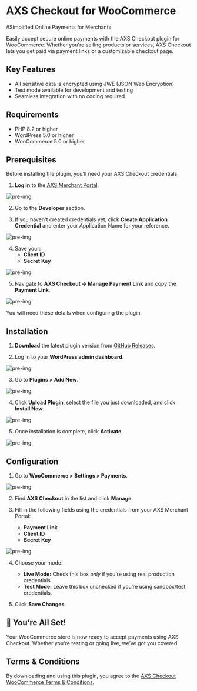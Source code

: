 # AXS Checkout for WooCommerce

#Simplified Online Payments for Merchants

Easily accept secure online payments with the AXS Checkout plugin for WooCommerce. Whether you're selling products or services, AXS Checkout lets you get paid via payment links or a customizable checkout page.

## Key Features

- All sensitive data is encrypted using JWE (JSON Web Encryption)
- Test mode available for development and testing
- Seamless integration with no coding required

## Requirements

- PHP 8.2 or higher
- WordPress 5.0 or higher
- WooCommerce 5.0 or higher


## Prerequisites

Before installing the plugin, you’ll need your AXS Checkout credentials.

1. **Log in** to the [AXS Merchant Portal](https://merchant.axsasia.com).

![pre-img](https://axs.com.sg/wp-content/uploads/2025/10/woo_plugin_1.webp "pre-1")

2. Go to the **Developer** section.

3. If you haven't created credentials yet, click **Create Application Credential** and enter your Application Name for your reference.

![pre-img](https://axs.com.sg/wp-content/uploads/2025/10/woo_plugin_2.webp "pre-2")

4. Save your:
    - **Client ID**
    - **Secret Key**

![pre-img](https://axs.com.sg/wp-content/uploads/2025/10/woo_plugin_3.webp "pre-3")

5. Navigate to **AXS Checkout → Manage Payment Link** and copy the **Payment Link**.

![pre-img](https://axs.com.sg/wp-content/uploads/2025/10/woo_plugin_4.jpg "pre-4")

You will need these details when configuring the plugin.

## Installation

1. **Download** the latest plugin version from [GitHub Releases](https://github.com/axscheckout/woocommerce-plugin/releases).

2. Log in to your **WordPress admin dashboard**.

![pre-img](https://axs.com.sg/wp-content/uploads/2025/10/woo_plugin_9.webp "pre-9")

3. Go to **Plugins > Add New**.

![pre-img](https://axs.com.sg/wp-content/uploads/2025/10/woo_plugin_10.webp "pre-10")

4. Click **Upload Plugin**, select the file you just downloaded, and click **Install Now**.

![pre-img](https://axs.com.sg/wp-content/uploads/2025/10/woo_plugin_5.webp "pre-5")

5. Once installation is complete, click **Activate**.

![pre-img](https://axs.com.sg/wp-content/uploads/2025/10/woo_plugin_6.webp "pre-6")

## Configuration

1. Go to **WooCommerce > Settings > Payments**.

![pre-img](https://axs.com.sg/wp-content/uploads/2025/10/woo_plugin_7.webp "pre-7")

2. Find **AXS Checkout** in the list and click **Manage**.

3. Fill in the following fields using the credentials from your AXS Merchant Portal:
    - **Payment Link**
    - **Client ID**
    - **Secret Key**

![pre-img](https://axs.com.sg/wp-content/uploads/2025/10/woo_plugin_8.webp "pre-8")

4. Choose your mode:
    - **Live Mode:** Check this box *only* if you’re using real production credentials.
    - **Test Mode:** Leave this box unchecked if you’re using sandbox/test credentials.

5. Click **Save Changes**.


## 🎉 You’re All Set!

Your WooCommerce store is now ready to accept payments using AXS Checkout. Whether you're testing or going live, we’ve got you covered.


## Terms & Conditions

By downloading and using this plugin, you agree to the [AXS Checkout WooCommerce Terms & Conditions](https://axs.com.sg/checkout-woocommerce-tnc).
